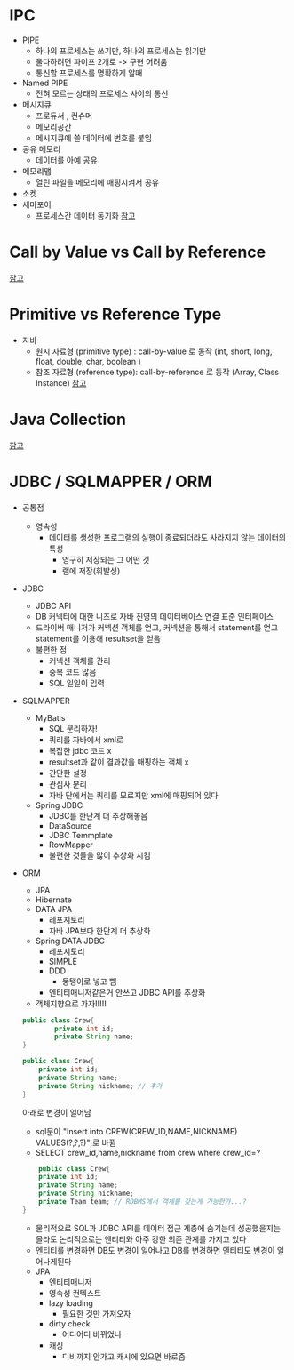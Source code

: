 # IPC
- PIPE
    - 하나의 프로세스는 쓰기만, 하나의 프로세스는 읽기만
    - 둘다하려면 파이프 2개로 -> 구현 어려움
    - 통신할 프로세스를 명확하게 알때
- Named PIPE
    - 전혀 모르는 상태의 프로세스 사이의 통신
- 메시지큐
    - 프로듀서 , 컨슈머
    - 메모리공간
    - 메시지큐에 쓸 데이터에 번호를 붙임
- 공유 메모리
    - 데이터를 아예 공유
- 메모리맵
    - 열린 파일을 메모리에 매핑시켜서 공유
- 소켓
- 세마포어
    - 프로세스간 데이터 동기화
[참고](https://jwprogramming.tistory.com/54)

# Call by Value vs Call by Reference
[참고](http://mussebio.blogspot.com/2012/05/java-call-by-valuereference.html)

# Primitive vs Reference Type
- 자바
    - 원시 자료형 (primitive type) : call-by-value 로 동작 (int, short, long, float, double, char, boolean )
    - 참조 자료형 (reference type): call-by-reference 로 동작 (Array, Class Instance)
[참고](https://wayhome25.github.io/cs/2017/04/11/cs-13/)

# Java Collection
[참고](https://velog.io/@gillog/Collections-%ED%81%B4%EB%9E%98%EC%8A%A4)

# JDBC / SQLMAPPER / ORM
- 공통점
    - 영속성
        - 데이터를 생성한 프로그램의 실행이 종료되더라도 사라지지 않는 데이터의 특성
            - 영구히 저장되는 그 어떤 것
            - 램에 저장(휘발성)

- JDBC
    - JDBC API
    - DB 커넥터에 대한 니즈로 자바 진영의 데이터베이스 연결 표준 인터페이스
    - 드라이버 매니저가 커넥션 객체를 얻고, 커넥션을 통해서 statement를 얻고 statement를 이용해 resultset을 얻음
    - 불편한 점
        - 커넥션 객체를 관리
        - 중복 코드 많음
        - SQL 일일이 입력
- SQLMAPPER
    - MyBatis
        - SQL 분리하자!
        - 쿼리를 자바에서 xml로
        - 복잡한 jdbc 코드 x
        - resultset과 같이 결과값을 매핑하는 객체 x
        - 간단한 설정
        - 관심사 분리
        - 자바 단에서는 쿼리를 모르지만 xml에 매핑되어 있다
    - Spring JDBC
        - JDBC를 한단계 더 추상해놓음
        - DataSource
        - JDBC Temmplate
        - RowMapper
        - 불편한 것들을 많이 추상화 시킴
- ORM
    - JPA
    - Hibernate
    - DATA JPA
        - 레포지토리
        - 자바 JPA보다 한단계 더 추상화
    - Spring DATA JDBC
        - 레포지토리
        - SIMPLE
        - DDD
            - 뭉탱이로 넣고 뺌
        - 엔티티매니저같은거 안쓰고 JDBC API를 추상화
    - 객체지향으로 가자!!!!!

    ```java
    public class Crew{
            private int id;
            private String name;
    }
    ```

    ```java
    public class Crew{
        private int id;
        private String name;
        private String nickname; // 추가
    }
    ```
    아래로 변경이 일어남

    - sql문이 "Insert into CREW(CREW_ID,NAME,NICKNAME) VALUES(?,?,?)";로 바뀜
    - SELECT crew_id,name,nickname from crew where crew_id=?

    ```java
        public class Crew{
        private int id;
        private String name;
        private String nickname;
        private Team team; // RDBMS에서 객체를 갖는게 가능한가...?
    }
    ```
    - 물리적으로 SQL과 JDBC API를 데이터 접근 계층에 숨기는데 성공했을지는 몰라도 논리적으로는 엔티티와 아주 강한 의존 관계를 가지고 있다
    - 엔티티를 변경하면 DB도 변경이 일어나고 DB를 변경하면 엔티티도 변경이 일어나게된다
    - JPA
        - 엔티티매니저
        - 영속성 컨텍스트
        - lazy loading
            - 필요한 것만 가져오자
        - dirty check
            - 어디어디 바뀌었나
        - 캐싱
            - 디비까지 안가고 캐시에 있으면 바로줌